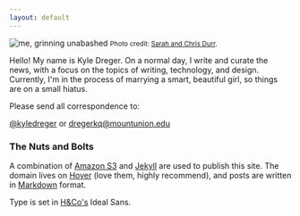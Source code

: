 ```yaml
---
layout: default
---
```

![me, grinning unabashed]({{site.domain}}/public/cargo/kd.png)
<small>Photo credit: [Sarah and Chris Durr](http://sarahandchrisphoto.wordpress.com/).</small>

Hello! My name is Kyle Dreger. On a normal day, I write and curate the news, with a focus on the topics of writing, technology, and design. Currently, I'm in the process of marrying a smart, beautiful girl, so things are on a small hiatus.


Please send all correspondence to:

[@kyledreger](http://twitter.com/kyledreger) or <dregerkq@mountunion.edu>

### The Nuts and Bolts
A combination of [Amazon S3](http://aws.amazon.com/s3/) and [Jekyll](https://github.com/mojombo/jekyll) are used to publish this site. The domain lives on [Hover](http://hover.com) (love them, highly recommend), and posts are written in [Markdown](http://daringfireball.net/projects/markdown) format.

Type is set in [H&amp;Co's](http://typography.com) Ideal Sans.
